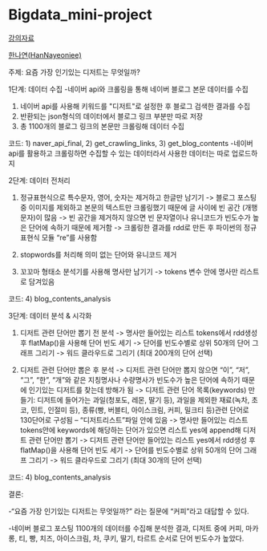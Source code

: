 # Bigdata_mini-project

[강의자료](https://nbviewer.jupyter.org/github/smu405/s/tree/master/)

[한나연(HanNayeoniee)](https://github.com/HanNayeoniee)

주제: 요즘 가장 인기있는 디저트는 무엇일까?

1단계: 데이터 수집
  -네이버 api와 크롤링을 통해 네이버 블로그 본문 데이터를 수집
  1. 네이버 api를 사용해 키워드를 "디저트"로 설정한 후 블로그 검색한 결과를 수집
  2. 반환되는 json형식의 데이터에서 블로그 링크 부분만 따로 저장
  3. 총 1100개의 블로그 링크의 본문만 크롤링해 데이터 수집

  코드: 1) naver_api_final, 2) get_crawling_links, 3) get_blog_contents
  -네이버 api를 활용하고 크롤링하면 수집할 수 있는 데이터라서 사용한 데이터는 따로 업로드하지 
  

2단계: 데이터 전처리
  1.	정규표현식으로 특수문자, 영어, 숫자는 제거하고 한글만 남기기
    -> 블로그 포스팅 중 이미지를 제외하고 본문의 텍스트만 크롤링했기 때문에 글 사이에 빈 공간 (개행문자)이 많음
    -> 빈 공간을 제거하지 않으면 빈 문자열이나 유니코드가 빈도수가 높은 단어에 속하기 때문에 제거함 
    -> 크롤링한 결과를 rdd로 만든 후 파이썬의 정규표현식 모듈 “re”를 사용함 
    
  2.	stopwords를 처리해 의미 없는 단어와 유니코드 제거
  
  3.	꼬꼬마 형태소 분석기를 사용해 명사만 남기기
    -> tokens 변수 안에 명사만 리스트로 담겨있음

  코드: 4) blog_contents_analysis


3단계: 데이터 분석 & 시각화
  1.	디저트 관련 단어만 뽑기 전 분석
    -> 명사만 들어있는 리스트 tokens에서 rdd생성 후 flatMap()을 사용해 단어 빈도 세기
    -> 단어를 빈도수별로 상위 50개의 단어 그래프 그리기
    -> 워드 클라우드로 그리기 (최대 200개의 단어 선택)
    
   2.	디저트 관련 단어만 뽑은 후 분석
    -> 디저트 관련 단어만 뽑지 않으면 “이”, “저”, “그”, “한”, “개”와 같은 지칭명사나 수량명사가 빈도수가 높은 단어에 속하기 때문에 인기있는 디저트를 찾는데 방해가 됨
    -> 디저트 관련 단어 목록(keywords) 만들기: 디저트에 들어가는 과일(청포도, 레몬, 딸기 등), 과일을 제외한 재료(녹차, 초코, 민트, 인절미 등), 종류(빵, 버블티, 아이스크림, 커피, 밀크티 등)관련 단어로 130단어로 구성됨 – “디저트리스트”파일 안에 있음
    -> 명사만 들어있는 리스트 tokens안에 keywords에 해당하는 단어가 있으면 리스트 yes에 append해 디저트 관련 단어만 뽑기
    -> 디저트 관련 단어만 들어있는 리스트 yes에서 rdd생성 후 flatMap()을 사용해 단어 빈도 세기
    -> 단어를 빈도수별로 상위 50개의 단어 그래프 그리기
    -> 워드 클라우드로 그리기 (최대 30개의 단어 선택)

  코드: 4) blog_contents_analysis


결론: 

  -“요즘 가장 인기있는 디저트는 무엇일까?” 라는 질문에 “커피”라고 대답할 수 있다.
  
  -네이버 블로그 포스팅 1100개의 데이터를 수집해 분석한 결과, 디저트 중에 커피, 마카롱, 티, 빵, 치즈, 아이스크림, 차, 쿠키, 딸기, 타르트 순서로 단어 빈도수가 높았다.
  
  
